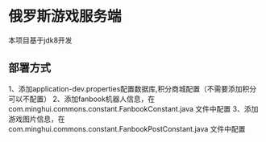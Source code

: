 # 俄罗斯游戏服务端
本项目基于jdk8开发
## 部署方式
1、添加application-dev.properties配置数据库,积分商城配置（不需要添加积分可以不配置）
2、添加fanbook机器人信息，在com.minghui.commons.constant.FanbookConstant.java 文件中配置
3、添加游戏图片信息，在com.minghui.commons.constant.FanbookPostConstant.java 文件中配置
